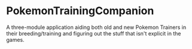 # PokemonTrainingCompanion
A three-module application aiding both old and new Pokemon Trainers in their breeding/training and figuring out the stuff that isn't explicit in the games.

